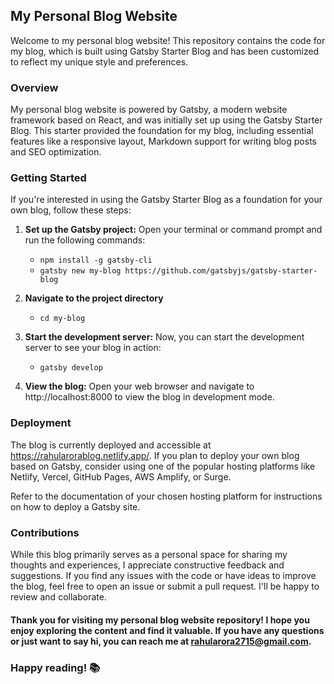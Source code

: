 
## My Personal Blog Website
Welcome to my personal blog website! This repository contains the code for my blog, which is built using Gatsby Starter Blog and has been customized to reflect my unique style and preferences.

### Overview
My personal blog website is powered by Gatsby, a modern website framework based on React, and was initially set up using the Gatsby Starter Blog. This starter provided the foundation for my blog, including essential features like a responsive layout, Markdown support for writing blog posts and SEO optimization.
### Getting Started
If you're interested in using the Gatsby Starter Blog as a foundation for your own blog, follow these steps:

1. **Set up the Gatsby project:** Open your terminal or command prompt and run the following commands:
    - `npm install -g gatsby-cli`
    - `gatsby new my-blog https://github.com/gatsbyjs/gatsby-starter-blog`

3. **Navigate to the project directory**
    - `cd my-blog`

4. **Start the development server:** Now, you can start the development server to see your blog in action:
    - `gatsby develop`

5. **View the blog:** Open your web browser and navigate to http://localhost:8000 to view the blog in development mode.
### Deployment
The blog is currently deployed and accessible at https://rahularorablog.netlify.app/. If you plan to deploy your own blog based on Gatsby, consider using one of the popular hosting platforms like Netlify, Vercel, GitHub Pages, AWS Amplify, or Surge.

Refer to the documentation of your chosen hosting platform for instructions on how to deploy a Gatsby site.
### Contributions
While this blog primarily serves as a personal space for sharing my thoughts and experiences, I appreciate constructive feedback and suggestions. If you find any issues with the code or have ideas to improve the blog, feel free to open an issue or submit a pull request. I'll be happy to review and collaborate.

#### Thank you for visiting my personal blog website repository! I hope you enjoy exploring the content and find it valuable. If you have any questions or just want to say hi, you can reach me at rahularora2715@gmail.com.

### Happy reading! 📚